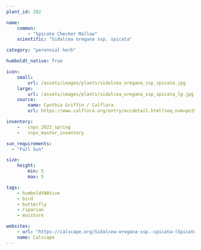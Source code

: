 ```yaml
---
plant_id: 282

name: 
    common:  
        - "Spicate Checker Mallow"    
    scientific: "Sidalcea oregana ssp. spicata"  

category: "perennial herb"

humboldt_native: True

icon: 
    small: 
        url: /assets/images/plants/sidalcea_oregana_ssp_spicata.jpg
    large: 
        url: /assets/images/plants/sidalcea_oregana_ssp_spicata_lg.jpg
    source: 
        name: Cynthia Griffin / Calflora 
        url: https://www.calflora.org/entry/occdetail.html?seq_num=po193422

inventory: 
    -   cnps_2023_spring
    -   cnps_master_inventory

sun_requirements:
  - "Full Sun"

size:
    height: 
        min: 5
        max: 5

tags:
    - humboldtNAtive
    - bird
    - butterfly
    - riparian
    - moisture

websites: 
    - url: "https://calscape.org/Sidalcea-oregana-ssp.-spicata-(Spicate-Checker-Mallow)"
    name: Calscape
---
```



